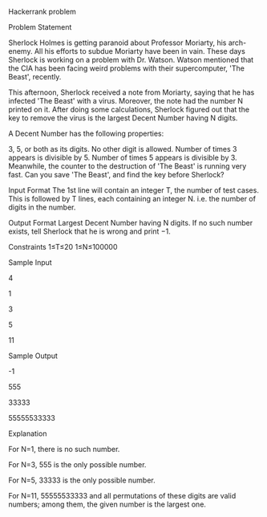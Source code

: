 Hackerrank problem

Problem Statement

Sherlock Holmes is getting paranoid about Professor Moriarty, his arch-enemy. All his efforts to subdue Moriarty have been in vain. These days Sherlock is working on a problem with Dr. Watson. Watson mentioned that the CIA has been facing weird problems with their supercomputer, 'The Beast', recently.

This afternoon, Sherlock received a note from Moriarty, saying that he has infected 'The Beast' with a virus. Moreover, the note had the number N printed on it. After doing some calculations, Sherlock figured out that the key to remove the virus is the largest Decent Number having N digits.

A Decent Number has the following properties:

3, 5, or both as its digits. No other digit is allowed.
Number of times 3 appears is divisible by 5.
Number of times 5 appears is divisible by 3.
Meanwhile, the counter to the destruction of 'The Beast' is running very fast. Can you save 'The Beast', and find the key before Sherlock?

Input Format
The 1st line will contain an integer T, the number of test cases. This is followed by T lines, each containing an integer N. i.e. the number of digits in the number. 

Output Format
Largest Decent Number having N digits. If no such number exists, tell Sherlock that he is wrong and print −1.

Constraints
1≤T≤20
1≤N≤100000


Sample Input

4

1

3

5

11

Sample Output

-1

555

33333

55555533333

Explanation

For N=1, there is no such number.

For N=3, 555 is the only possible number.

For N=5, 33333 is the only possible number.

For N=11, 55555533333 and all permutations of these 
digits are valid numbers; among them, the given number is the largest one.
